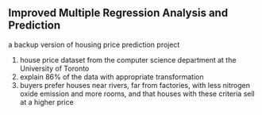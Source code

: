 ## Improved Multiple Regression Analysis and Prediction 
a backup version of housing price prediction project
1. house price dataset from the computer science department at the University of Toronto
2. explain 86% of the data with appropriate transformation
3. buyers prefer houses near rivers, far from factories, with less nitrogen oxide emission and more rooms, and that houses with these criteria sell at a higher price
